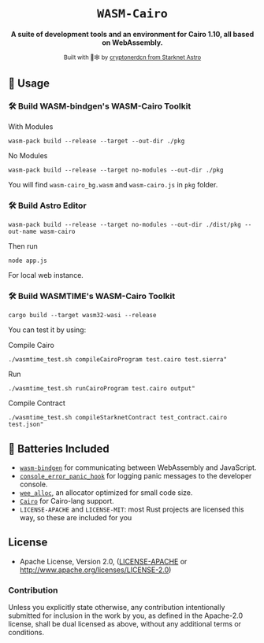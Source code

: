 <div align="center">

  <h1><code>WASM-Cairo</code></h1>

  <strong>A suite of development tools and an environment for Cairo 1.10, all based on WebAssembly.</strong>

  <sub>Built with 🦀🕸 by <a href="https://twitter.com/cryptonerdcn">cryptonerdcn from Starknet Astro</a></sub>
</div>


## 🚴 Usage


### 🛠️ Build WASM-bindgen's WASM-Cairo Toolkit 
With Modules

```
wasm-pack build --release --target --out-dir ./pkg
```

No Modules

```
wasm-pack build --release --target no-modules --out-dir ./pkg
```

You will find `wasm-cairo_bg.wasm` and `wasm-cairo.js` in `pkg` folder.


### 🛠️ Build Astro Editor

```
wasm-pack build --release --target no-modules --out-dir ./dist/pkg --out-name wasm-cairo
```

Then run 
```
node app.js
```
For local web instance.

### 🛠️ Build WASMTIME's WASM-Cairo Toolkit

```
cargo build --target wasm32-wasi --release
```

You can test it by using: 

Compile Cairo

```
./wasmtime_test.sh compileCairoProgram test.cairo test.sierra"
```

Run
```
./wasmtime_test.sh runCairoProgram test.cairo output"
```

Compile Contract

```
./wasmtime_test.sh compileStarknetContract test_contract.cairo test.json"
```

## 🔋 Batteries Included

* [`wasm-bindgen`](https://github.com/rustwasm/wasm-bindgen) for communicating
  between WebAssembly and JavaScript.
* [`console_error_panic_hook`](https://github.com/rustwasm/console_error_panic_hook)
  for logging panic messages to the developer console.
* [`wee_alloc`](https://github.com/rustwasm/wee_alloc), an allocator optimized
  for small code size.
* [`Cairo`](https://github.com/starkware-libs/cairo) for Cairo-lang support.
* `LICENSE-APACHE` and `LICENSE-MIT`: most Rust projects are licensed this way, so these are included for you

## License

* Apache License, Version 2.0, ([LICENSE-APACHE](LICENSE-APACHE) or http://www.apache.org/licenses/LICENSE-2.0)

### Contribution

Unless you explicitly state otherwise, any contribution intentionally
submitted for inclusion in the work by you, as defined in the Apache-2.0
license, shall be dual licensed as above, without any additional terms or
conditions.